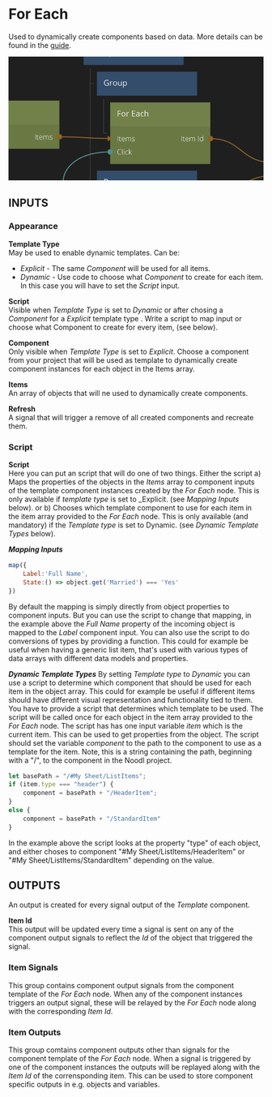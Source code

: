 # For Each

Used to dynamically create components based on data. More details can be found in the [guide](/guides/for-each.md).

![](for-each.png ':class=img-size-m')

## INPUTS

### Appearance

**Template Type**  
May be used to enable dynamic templates. Can be:

- _Explicit_ - The same _Component_ will be used for all items.
- _Dynamic_ - Use code to choose what _Component_ to create for each item. In this case you will have to set the _Script_ input.

**Script**  
Visible when _Template Type_ is set to _Dynamic_ or after chosing a _Component_ for a _Explicit_ template type . Write a script to map input or choose what Component to create for every item, (see below).

**Component**  
Only visible when _Template Type_ is set to _Explicit_. Choose a component from your project that will be used as template to dynamically create component instances for each object in the Items array.

**Items**  
An array of objects that will ne used to dynamically create components.

**Refresh**  
A signal that will trigger a remove of all created components and recreate them.

### Script

**Script**  
Here you can put an script that will do one of two things. Either the script
a) Maps the properties of the objects in the *Items* array to component inputs of the template component instances created by the *For Each* node. This is only available if _template type_ is set to _Explicit. (see _Mapping Inputs_ below).
or
b) Chooses which template component to use for each item in the item array provided to the _For Each_ node. This is only available (and mandatory) if the _Template type_ is set to Dynamic. (see _Dynamic Template Types_ below).

***Mapping Inputs***

```javascript
map({
	Label:'Full Name',
	State:() => object.get('Married') === 'Yes'
})
```

By default the mapping is simply directly from object properties to component inputs. But you can use the script to change that mapping, in the example above the *Full Name* property of the incoming object is mapped to the *Label* component input. You can also use the script to do conversions of types by providing a function.
This could for example be useful when having a generic list item, that's used with various types of data arrays with different data models and properties.

***Dynamic Template Types***
By setting _Template type_ to _Dynamic_ you can use a script to determine which component that should be used for each item in the object array. This could for example be useful if different items should have different visual representation and functionality tied to them.
You have to provide a script that determines which template to be used. The script will be called once for each object in the item array provided to the _For Each_ node. The script has has one input variable _item_ which is the current item. This can be used to get properties from the object. The script should set the variable _component_ to the path to the component to use as a template for the item. Note, this is a string containing the path, beginning with a "/", to the component in the Noodl project.

```javascript
let basePath = "/#My Sheet/ListItems";
if (item.type === "header") {
	component = basePath + "/HeaderItem";
}
else {
	component = basePath + "/StandardItem"
}
```

In the example above the script looks at the property "type" of each object, and either choses to component "#My Sheet/ListItems/HeaderItem" or "#My Sheet/ListItems/StandardItem" depending on the value.

## OUTPUTS

An output is created for every signal output of the _Template_ component.

**Item Id**  
This output will be updated every time a signal is sent on any of the component output signals to reflect the _Id_ of the object that triggered the signal.

### Item Signals  
This group contains component output signals from the component template of the *For Each* node. When any of the component instances triggers an output signal, these will be relayed by the *For Each* node along with the corresponding *Item Id*.

### Item Outputs
This group comtains component outputs other than signals for the component template of the *For Each* node. When a signal is triggered by one of the component instances the outputs will be replayed along with the *Item Id* of the corrensponding item. This can be used to store component specific outputs in e.g. objects and variables.
